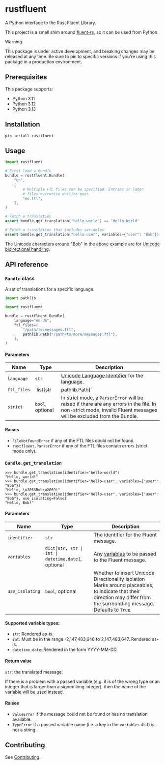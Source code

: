 # rustfluent

A Python interface to the Rust Fluent Library.

This project is a small shim around [fluent-rs](https://github.com/projectfluent/fluent-rs), so it
can be used from Python.

> [!WARNING]
> This package is under active development, and breaking changes may be released at any time. Be sure to pin to
> specific versions if you're using this package in a production environment.

## Prerequisites

This package supports:

- Python 3.11
- Python 3.12
- Python 3.13

## Installation

```
pip install rustfluent
```

## Usage

```python
import rustfluent

# First load a bundle
bundle = rustfluent.Bundle(
    "en",
    [
        # Multiple FTL files can be specified. Entries in later
        # files overwrite earlier ones.
        "en.ftl",
    ],
)

# Fetch a translation
assert bundle.get_translation("hello-world") == "Hello World"

# Fetch a translation that includes variables
assert bundle.get_translation("hello-user", variables={"user": "Bob"}) == "Hello, \u2068Bob\u2069"
```

The Unicode characters around "Bob" in the above example are for
[Unicode bidirectional handling](https://www.unicode.org/reports/tr9/).

## API reference

### `Bundle` class

A set of translations for a specific language.

```python
import pathlib

import rustfluent

bundle = rustfluent.Bundle(
    language="en-US",
    ftl_files=[
        "/path/to/messages.ftl",
        pathlib.Path("/path/to/more/messages.ftl"),
    ],
)
```

#### Parameters

| Name        | Type             | Description                                                                                                                                                              |
|-------------|------------------|--------------------------------------------------------------------------------------------------------------------------------------------------------------------------|
| `language`  | `str`            | [Unicode Language Identifier](https://unicode.org/reports/tr35/tr35.html#Unicode_language_identifier) for the language.                                                  |
| `ftl_files` | `list[str | pathlib.Path]` | Full paths to the FTL files containing the translations. Entries in later files overwrite earlier ones.                                                                  |
| `strict`    | `bool`, optional | In strict mode, a `ParserError` will be raised if there are any errors in the file. In non-strict mode, invalid Fluent messages will be excluded from the Bundle. |

#### Raises

- `FileNotFoundError` if any of the FTL files could not be found.
- `rustfluent.ParserError` if any of the FTL files contain errors (strict mode only).

### `Bundle.get_translation`

```
>>> bundle.get_translation(identifier="hello-world")
"Hello, world!"
>>> bundle.get_translation(identifier="hello-user", variables={"user": "Bob"})
"Hello, \u2068Bob\u2069!"
>>> bundle.get_translation(identifier="hello-user", variables={"user": "Bob"}, use_isolating=False)
"Hello, Bob!"
```

#### Parameters

| Name            | Type                                               | Description                                                                                                                                                              |
|-----------------|----------------------------------------------------|--------------------------------------------------------------------------------------------------------------------------------------------------------------------------|
| `identifier`    | `str`                                              | The identifier for the Fluent message.                                                                                                                                   |
| `variables`     | `dict[str, str \| int \| datetime.date]`, optional | Any [variables](https://projectfluent.org/fluent/guide/variables.html) to be passed to the Fluent message. |
| `use_isolating` | `bool`, optional                                   | Whether to insert Unicode Directionality Isolation Marks around placeables, to indicate that their direction may differ from the surrounding message. Defaults to `True`. |

#### Supported variable types:

- `str`: Rendered as-is.
- `int`: Must be in the range -2,147,483,648 to 2,147,483,647. Rendered as-is.
- `datetime.date`: Rendered in the form YYYY-MM-DD.

#### Return value

`str`: the translated message.

If there is a problem with a passed variable (e.g. it is of the wrong type or an integer that is larger than a
signed long integer), then the name of the variable will be used instead.

#### Raises

- `ValueError` if the message could not be found or has no translation available.
- `TypeError` if a passed variable name (i.e. a key in the `variables` dict) is not a string.

## Contributing

See [Contributing](./CONTRIBUTING.md).
